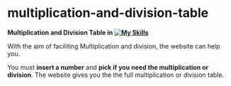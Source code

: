# multiplication-and-division-table
**Multiplication and Division Table in [![My Skills](https://skillicons.dev/icons?i=js,html,css)](https://skillicons.dev)**
 
 With the aim of faciliting Multiplication and division, the website can help you.
 
 You must __insert a number__ and __pick if you need the multiplication or division__. The website gives you the the full multiplication or division table.
